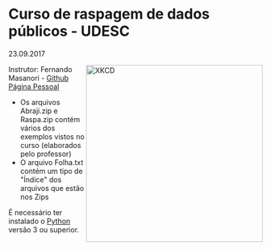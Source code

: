 # Curso de raspagem de dados públicos - UDESC
23.09.2017

<p align = "left">
    <img src="https://imgs.xkcd.com/comics/compiling.png" alt="XKCD" width="350" align = "right">
  
Instrutor: Fernando Masanori - [Github](https://github.com/fmasanori/treinamento) [Página Pessoal](https://about.me/fmasanori)

- Os arquivos Abraji.zip e Raspa.zip contém vários dos exemplos vistos no curso (elaborados pelo professor)
- O arquivo Folha.txt contém um tipo de "Índice" dos arquivos que estão nos Zips

É necessário ter instalado o [Python](https://www.python.org/downloads/) versão 3 ou superior.
